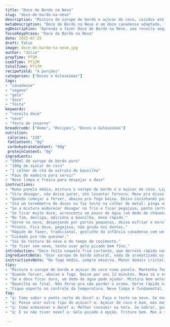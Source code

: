 ```yaml
---
title: "Doce de Bordo na Neve"
slug: "doce-de-bordo-na-neve"
description: "Mistura de xarope de bordo e açúcar de coco, cozidos até ponto de bala mole, servido na neve fresca, com paus de madeira para enrolar. Receita vegana, sem glúten, sem lactose, sem ovos, com toque de baunilha natural para aroma. Bate rápido, não deixa endurecer demais. Mistura final ajustada para textura macia, fácil de puxar. Tradição do Canadá adaptada, perfeito para dias frios, festa na neve ou lembrança de infância. Apresenta medidas em gramas e minutos, fácil de replicar, com dicas pra acertar ponto sem termômetro."
metaDescription: "Doce de Bordo na Neve é um doce canadense adaptado, fácil de fazer, perfeito para aproveitar a neve."
ogDescription: "Aprenda a fazer Doce de Bordo na Neve, uma receita vegana deliciosa com toques de baunilha e açúcar de coco."
focusKeyphrase: "Doce de Bordo na Neve"
date: 2025-07-25
draft: false
image: doce-de-bordo-na-neve.jpg
author: "Julia"
prepTime: PT5M
cookTime: PT12M
totalTime: PT17M
recipeYield: "4 porções"
categories: ["Doces e Guloseimas"]
tags:
- "canadense"
- "vegano"
- "gelo"
- "doce"
- "festa"
keywords:
- "receita doce"
- "neve"
- "festa de inverno"
breadcrumb: ["Home", "Recipes", "Doces e Guloseimas"]
nutrition: 
 calories: "230"
 fatContent: "0g"
 carbohydrateContent: "60g"
 proteinContent: "0g"
ingredients:
- "500ml de xarope de bordo puro"
- "100g de açúcar de coco"
- "1 colher de chá de extrato de baunilha"
- "Paus de madeira para servir"
- "Neve limpa e fresca para despejar o doce"
instructions:
- "Numa panela média, mistura o xarope de bordo e o açúcar de coco. Liga o fogo médio."
- "Vira devagar, não deixa parar, até levantar fervura. Mexe pra dissolver o açúcar todo."
- "Quando começar a ferver, abaixa pra fogo baixo. Deixa cozinhando por uns 12 minutos, mexendo pouco - só o suficiente pra evitar queimar."
- "Usa um termômetro de doces ou faz teste na colher de metal: pinga um pouco e joga na neve."
- "Se a mistura endurecer devagar no frio e ficar pegajosa, ponto certo."
- "Se ficar muito duro, acrescenta um pouco de água (um dedo de chávena). Se muito mole, cozinha um pouco mais, uns 2-3 minutos."
- "No fim, desliga, adiciona a baunilha, mexe rápido."
- "Serve na neve, despejando por partes pequenas, deixa esfriar e enrola com paus de madeira."
- "Pronto. Fica doce, pegajoso, não gruda nos dentes."
- "Rápido de fazer, tradicional, gostinho da infância canadense com um toque brasileiro."
- "Cuidado pra não queimar."
- "Vai da textura da neve e do tempo de cozimento."
- "Se fizer sem neve, tenta usar gelo picado bem fino."
introduction: "Doce feito naquele frio cortante, que derrete rápido nas mãos. Xarope de bordo vira magia, com açúcar de coco pra dar um balanço diferente, menos doce, mais terroso. Baunilha pra não ser só açúcar. Mistura fervendo, ponto de bala mole, jogado na neve limpa, instantâneo virar doçura que puxa. Criança gritando, mãe rindo, memórias congeladas feitas pra derreter na boca. Cada viagem pra neve lembra esse ritual. Sem ovos, sem lactose, vegano, porque doce pode ser simples e bruto sem perder charme. A pegada é rusticidade, diversão no frio. Paus entrando na brincadeira, enrola, mastiga. Sentado no gelo, cara vermelha, sorriso largo. Água só se precisar salvar ponto, fácil de ajustar na hora, não complica a vida. Receita que atravessa gerações."
ingredientsNote: "Usar xarope de bordo natural, nada de aromatizado ou misturado. O açúcar de coco traz sabor, mas pode usar mascavo para variação. Extrato de baunilha é opcional, adiciona um aroma sutil, não interfere no ponto. Paus de madeira limpos, tipo palito de churrasco, desenhos na neve pra espalhar o doce. Neve tem que estar limpa, fresca, evita contaminar o doce, perceber sabor ruim. Pode adaptar com gelo se não tiver neve, triturado até virar pó. Medidas simples, pode usar xícara, mas gramas garantem repetir resultado. Xarope e açúcar têm que estar em equilíbrio pra textura puxenta. Água ajuda caso cozinhe demais ou menos, mas não exagere pra não virar xarope ralo. Sempre testa na neve, tradição que ensina a textura."
instructionsNote: "No fogo médio, sempre observa. Mexer demais cristaliza. Fervura forte rápido demais queima, deixa gosto de queimado. Cozimento lento, 12 minutos +- 2, mexe só pra não colar. Termômetro ou teste direto: pinga na neve, vê textura puxenta mas firme. Se endurecer demais, joga um pouco de água fria, mistura pra soltar ponto, volta no fogo rápido. Tirar fogo na hora certa evita doce duro demais, difícil de arrancar do pau. Baunilha vai só no final, não ferve pra não perder aroma. Serve rápido enquanto não endurece. Se esperar muito, fica difícil enrolar. O segredo é calor controlado, neve limpa e mão rápida. Tradicional não usa termômetro, só olho e pulso. Testar na neve é método caseiro bom pra acertar. Paus são pra puxar, jeito divertido de comer. Receita que não tem erro se seguir o tempo e testar textura com cuidado. Dividir em pequenas porções ajuda esfriar e ficar boa pra enrolar."
tips:
- "Misture o xarope de bordo e açúcar de coco numa panela. Mantenha fogo médio. Mexa devagar pra não cristalizar. Se o açúcar não dissolver, pode queimar tudo. O segredo é a paciência. Ficar de olho é essencial"
- "Quando ferver, abaixe o fogo. Deixe por uns 12 minutos. Mexa só o necessário. Outra técnica: use colher de metal pra testar. Joga na neve. Essa é a tradição. O ponto é quase tudo."
- "Se o doce ficar duro, um dedo de água pode ajudar. Mistura bem antes de voltar ao fogo. Agora, se estiver mole, deixa mais um tempo no fogo. Tem que ter o ponto certo. Pegajoso e recheado."
- "Baunilha no final. Não ferve pra não perder o aroma. Serve rápido na neve. Despeja pequenas partes. Se demorar, vai endurecer. Cortando a receita facilita o resultado. Menos estresse pra enrolar."
- "Fique esperto no controle da temperatura. Neve limpa é fundamental. Se não tiver neve, use gelo triturado. Não é perfeito, mas serve. Olho treinado ajuda. Testa na neve e ajusta."
faq:
- "q: Como saber o ponto certo do doce? a: Faça o teste na neve. Se endurecer, ponto ideal. Se não gruda, ótimo. Foque no tempo. Alguns minutos a mais e tudo pode mudar."
- "q: Posso usar outro tipo de açúcar? a: Açúcar de coco é bom, mas mascavo também dá certo. Outro sabor e textura. Varie! O essencial é manter o equilíbrio com o xarope."
- "q: Como armazenar o doce? a: Melhor consumir na hora. Se sobrar, guarde na geladeira. Mas atenção: pode endurecer. Aqueça levemente antes de tentar usar novamente. Vai perder a textura."
- "q: E se não tiver neve? a: Gelo picado é opção. Triture bem. Mas a sensação é diferente. Não dá pra enrolar como na neve. Doce ainda vai ser bom, mas vai perder o charme."

---
```

